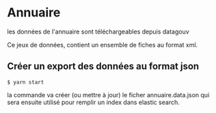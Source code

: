 # Annuaire

les données de l'annuaire sont téléchargeables depuis datagouv [](https://www.data.gouv.fr/fr/datasets/service-public-fr-annuaire-de-l-administration-base-de-donnees-locales/)

Ce jeux de données, contient un ensemble de fiches au format xml.

## Créer un export des données au format json

```
$ yarn start
```

la commande va créer (ou mettre à jour) le ficher annuaire.data.json qui sera ensuite utilisé pour remplir un index dans elastic search.
